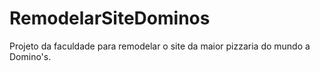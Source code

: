 # RemodelarSiteDominos
Projeto da faculdade para remodelar o site da maior pizzaria do mundo a Domino's.
